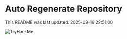 # Auto Regenerate Repository

This README was last updated: 2025-09-16 22:51:00

 ![TryHackMe](https://tryhackme.com/badge/533634)